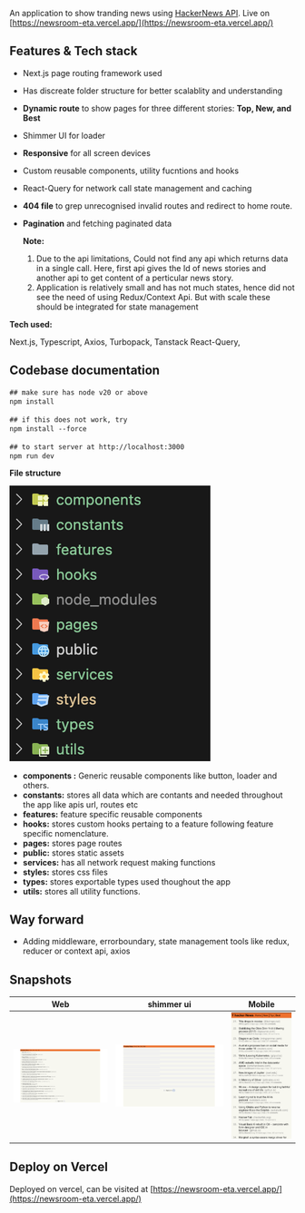 An application to show tranding news using [HackerNews API](https://github.com/HackerNews/API "HackerNews API"). Live on [https://newsroom-eta.vercel.app/](https://newsroom-eta.vercel.app/)

## Features & Tech stack

* Next.js page routing framework used
* Has discreate folder structure for better scalablity and understanding
* **Dynamic route** to show pages for three different stories: **Top, New, and Best**
* Shimmer UI for loader
* **Responsive** for all screen devices
* Custom reusable components, utility fucntions and hooks
* React-Query for network call state management and caching
* **404 file** to grep unrecognised invalid routes and redirect to home route.
* **Pagination** and fetching paginated data

  **Note:**

  1. Due to the api limitations, Could not find any api which returns data in a single call. Here, first api gives the Id of news stories and another api to get content of a perticular news story.
  2. Application is relatively small and has not much states, hence did not see the need of using Redux/Context Api. But with scale these should be integrated for state management


**Tech used:**

Next.js, Typescript, Axios, Turbopack, Tanstack React-Query, 

## Codebase documentation

```
## make sure has node v20 or above
npm install

## if this does not work, try 
npm install --force

## to start server at http://localhost:3000
npm run dev
```


**File structure**

![1731389566553](image/README/1731389566553.png)

* **components :** Generic reusable components like button, loader and others.
* **constants:** stores all data which are contants  and needed throughout the app like apis url, routes etc
* **features:** feature specific reusable components
* **hooks:** stores custom hooks pertaing to a feature following feature specific nomenclature.
* **pages:** stores page routes
* **public:** stores static assets
* **services:** has all network request making functions
* **styles:** stores css files
* **types:** stores exportable types used thoughout the app
* **utils:** stores all utility functions.


## Way forward

* Adding middleware, errorboundary, state management tools like redux, reducer or context api, axios

## Snapshots

| Web                                            | shimmer ui                                     | Mobile                                         |
| ---------------------------------------------- | ---------------------------------------------- | ---------------------------------------------- |
| ![1731391092823](image/README/1731391092823.png) | ![1731391112009](image/README/1731391112009.png) | ![1731391163475](image/README/1731391163475.png) |

## Deploy on Vercel

Deployed on vercel, can be visited at [https://newsroom-eta.vercel.app/](https://newsroom-eta.vercel.app/)
